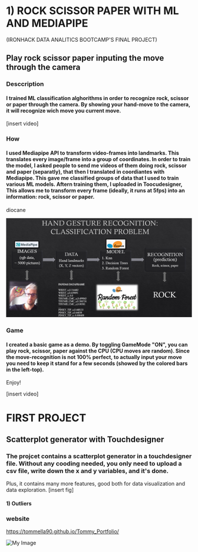 
# 1) ROCK SCISSOR PAPER WITH ML AND MEDIAPIPE 
(IRONHACK DATA ANALITICS BOOTCAMP'S FINAL PROJECT)
## Play rock scissor paper inputing the move through the camera
### Desccription
#### I trained ML classification alghorithms in order to recognize rock, scissor or paper through the camera. By showing your hand-move to the camera, it will recognize wich move you current move. 
[insert video]

### How 
#### I used Mediapipe API to transform video-frames into landmarks. This translates every image/frame into a group of coordinates. In order to train the model, I asked people to send me videos of them doing rock, scissor and paper (separatly), that then I translated in coordiantes with Mediapipe. This gave me classified groups of data that I used to train various ML models. Aftern training them, I uploaded in Toocudesigner, This allows me to transform every frame (ideally, it runs at 5fps) into an information: rock, scissor or paper.
diocane

![Work flow](rsp.png)


### Game 
#### I created a basic game as a demo. By toggling GameMode "ON", you can play rock, scissor, paper against the CPU (CPU moves are random). Since the move-recognition is not 100% perfect, to actually input your move you need to keep it stand for a few seconds (showed by the colored bars in the left-top). 
Enjoy!

[insert video]



# FIRST PROJECT 
## Scatterplot generator with Touchdesigner
### The projcet contains a scatterplot generator in a touchdesigner file. Without any cooding needed, you only need to upload a csv file, write down the x and y variables, and it's done. 
Plus, it contains many more features, good both for data visualization and data exploration. 
[insert fig]
#### 1) Outliers 


### website
https://tommella90.github.io/Tommy_Portfolio/


![My Image]("C:/Users/tomma/Documents/job_search/favicons/python.png")

